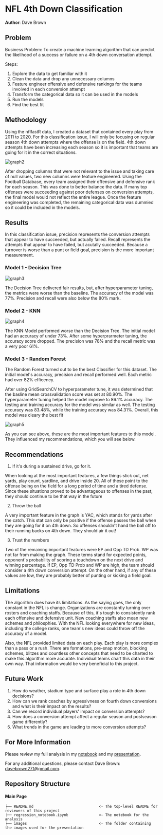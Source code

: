 # NFL 4th Down Classification

**Author**: Dave Brown

## Problem

Business Problem: To create a machine learning algorithm that can predict the likelihood of a success or failure on a 4th down conversation attempt.

Steps:
1. Explore the data to get familiar with it
2. Clean the data and drop any unnecessary columns
3. Feature engineer offensive and defensive rankings for the teams involved in each conversion attempt
4. Transform the categorical data so it can be used in the models
5. Run the models
6. Find the best fit

## Methodology

Using the nflfastR data, I created a dataset that contained every play from 2011 to 2020. For this classification issue, I will only be focusing on regular season 4th down attempts where the offense is on the field. 4th down attempts have been increasing each season so it is important that teams are going for it in the correct situations.

![graph2](./images/4th_attempts.png)

After dropping columns that were not relevant to the issue and taking care of null values, two new columns were feature engineered. Using the Football Database, every team assigned their offensive and defensive rank for each season. This was done to better balance the data. If many top offenses were succeeding against poor defenses on conversion attempts, the final model would not reflect the entire league. Once the feature engineering was completed, the remaining categorical data was dummied so it could be included in the models.

## Results

In this classification issue, precision represents the conversion attempts that appear to have succeeded, but actually failed. Recall represents the attempts that appear to have failed, but acutally succeeded. Because a turnover is worse than a punt or field goal, precision is the more important measurement.

### Model 1 - Decision Tree

![graph3](./images/4th_down_tree)

The Decision Tree delivered fair results, but, after hyperparameter tuning, the metrics were worse than the baseline. The accuracy of the model was 77%. Precision and recall were also below the 80% mark.

### Model 2 - KNN

![graph4](./images/knn_lineplot.png)

The KNN Model performed worse than the Decision Tree. The initial model had an accuracy of under 73%. After some hyperprarmeter tuning, the accuracy score dropped. The precision was 78% and the recall metric was a very poor 61%.

### Model 3 - Random Forest

The Random Forest turned out to be the best Classifier for this dataset. The initial model's accuracy, precision and recall performed well. Each metric had over 82% efficency.

After using GridSearchCV to hyperparameter tune, it was determined that the basline mean crossvalidation score was set at 80.90%. The hyperparameter tuning helped the model improve to 86.1% accuracy. The testing and training accuracy for the model wss similar as well. The testing accuracy was 83.48%, while the training accuracy was 84.31%. Overall, this model was cleary the best fit

![graph5](./images/features.png)

As you can see above, these are the most important features to this model. They influenced my recommendations, which you will see below.

## Recommendations

1. If it's during a sustained drive, go for it.

When looking at the most important features, a few things stick out, net yards, play count, yardline, and drive inside 20. All of these point to the offense being on the field for a long period of time and a tired defense. Since these situations proved to be advantageous to offenses in the past, they should continue to be that way in the future

2. Throw the ball

A very important feature in the graph is YAC, which stands for yards after the catch. This stat can only be positive if the offense passes the ball when they are going for it on 4th down. So offenses shouldn't hand the ball off to their running backs on 4th down. They should air it out!

3. Trust the numbers

Two of the remaining important features were EP and Opp TD Prob. WP was not far from making the graph. These terms stand for expected points, opponent's probability of scoring a touchdown on the next drive and winning percentage. If EP, Opp TD Prob and WP are high, the team should consider a 4th down conversion attempt. On the other hand, if any of these values are low, they are probably better of punting or kicking a field goal.


## Limitations

The algorithm does have its limitations. As the saying goes, the only constant in the NFL is change. Organizations are constantly turning over rosters and coaching staffs. Because of this, it's tough to consistently rank each offensive and defensive unit. New coaching staffs also mean new schemes and philosphies. With the NFL looking everywhere for new ideas, including the college ranks, one team's new ideas could throw off the accuracy of a model.

Also, the NFL provided limited data on each play. Each play is more complex than a pass or a rush. There are formations, pre-snap motion, blocking schemes, blitzes and countless other concepts that need to be charted to make this algorithm more accurate. Individual teams chart this data in their own way. That information would be very beneficial to this project.

## Future Work

1. How do weather, stadium type and surface play a role in 4th down decisions?
2. How can we rank coaches by agressivness on fourth down conversions and what is their impact on the results?
3. Can we record individual players' impact on conversion attempts?
4. How does a conversion attempt affect a regular season and postseason game differently?
5. What trends in the game are leading to more conversion attempts?

## For More Information

Please review my full analysis in my [notebook](/fourth_down_efficiency.ipynb) and my [presentation](/nfl_4th_presentation.pdf).

For any additional questions, please contact Dave Brown: davebrown271@gmail.com.


## Repository Structure
#### Main Page
    ├── README.md                              <- The top-level README for reviewers of this project
    ├── regression_notebook.ipynb              <- The notebook for the analysis
    ├── images                                 <- The folder containing the images used for the presentation
